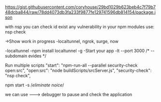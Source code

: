 https://gist.githubusercontent.com/coryhouse/29bd1029b623beb4c7f79b748dcba844/raw/78dd4073db3fa233f9877fe129741596db814154/package.json

with nsp you can check id exist any vulnerability in your npm modules use: nsp check

->Show work in progress
    -localtunnel, ngrok, surge, now

-localtunnel
    -npm install localtunnel -g
    -Start your app
    -lt --port 3000  /* --subdomain evides */

Run multiple scripts
    "start": "npm-run-all --parallel security-check open:src",
    "open:src": "node buildScripts/srcServer.js",
    "security-check": "nsp check",

npm start -s /*eliminate noice*/



we can use ---> debugger to pause and check the application
